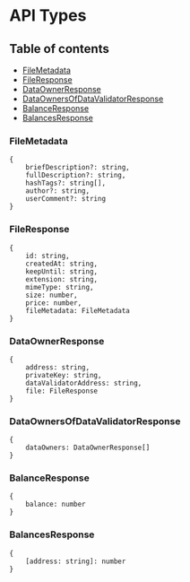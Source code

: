 # API Types

## Table of contents

- [FileMetadata](#filemetadata)
- [FileResponse](#fileresponse)
- [DataOwnerResponse](#dataownerresponse)
- [DataOwnersOfDataValidatorResponse](#dataownersofdatavalidatorresponse)
- [BalanceResponse](#balanceresponse)
- [BalancesResponse](#balancesresponse)

### FileMetadata

````
{
    briefDescription?: string,
    fullDescription?: string,
    hashTags?: string[],
    author?: string,
    userComment?: string
}
````

### FileResponse

````
{
    id: string,
    createdAt: string,
    keepUntil: string,
    extension: string,
    mimeType: string,
    size: number,
    price: number,
    fileMetadata: FileMetadata    
}
````

### DataOwnerResponse

````
{
    address: string,
    privateKey: string,
    dataValidatorAddress: string,
    file: FileResponse
}
````

### DataOwnersOfDataValidatorResponse

````
{
    dataOwners: DataOwnerResponse[]
}
````

### BalanceResponse

````
{
    balance: number
}
````

### BalancesResponse

````
{
    [address: string]: number
}
````
